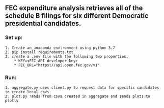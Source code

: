 ## FEC expenditure analysis retrieves all of the schedule B filings for six different Democratic presidential candidates.

### Set up:
    1. Create an anaconda environment using python 3.7
    2. pip install requirements.txt
    3. create a .env file with the following two properties:
        * KEY=<FEC API developer key>
        * FEC_URL="https://api.open.fec.gov/v1"

### Run: 
    1. aggregate.py uses client.py to request data for specific candidates to create local csvs
    2. plot.py reads from csvs created in aggregate and sends plots to plotly 